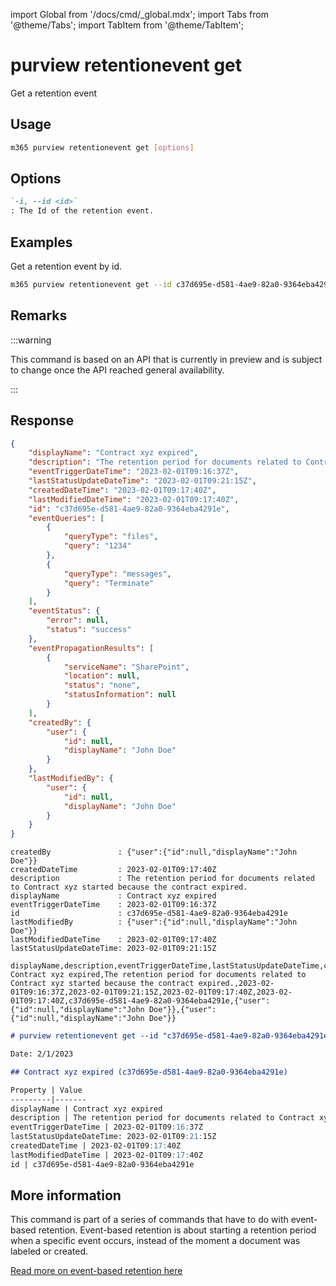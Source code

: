 <!-- DISCLAIMER: All secrets, passwords, and sensitive values in this document are examples only and not real credentials. -->
import Global from '/docs/cmd/_global.mdx';
import Tabs from '@theme/Tabs';
import TabItem from '@theme/TabItem';

# purview retentionevent get

Get a retention event

## Usage

```sh
m365 purview retentionevent get [options]
```

## Options

```md definition-list
`-i, --id <id>`
: The Id of the retention event.
```

<Global />

## Examples

Get a retention event by id.

```sh
m365 purview retentionevent get --id c37d695e-d581-4ae9-82a0-9364eba4291e
```

## Remarks

:::warning

This command is based on an API that is currently in preview and is subject to change once the API reached general availability.

:::

## Response

<Tabs>
  <TabItem value="JSON">

  ```json
  {
      "displayName": "Contract xyz expired",
      "description": "The retention period for documents related to Contract xyz started because the contract expired.",
      "eventTriggerDateTime": "2023-02-01T09:16:37Z",
      "lastStatusUpdateDateTime": "2023-02-01T09:21:15Z",
      "createdDateTime": "2023-02-01T09:17:40Z",
      "lastModifiedDateTime": "2023-02-01T09:17:40Z",
      "id": "c37d695e-d581-4ae9-82a0-9364eba4291e",
      "eventQueries": [
          {
              "queryType": "files",
              "query": "1234"
          },
          {
              "queryType": "messages",
              "query": "Terminate"
          }
      ],
      "eventStatus": {
          "error": null,
          "status": "success"
      },
      "eventPropagationResults": [
          {
              "serviceName": "SharePoint",
              "location": null,
              "status": "none",
              "statusInformation": null
          }
      ],
      "createdBy": {
          "user": {
              "id": null,
              "displayName": "John Doe"
          }
      },
      "lastModifiedBy": {
          "user": {
              "id": null,
              "displayName": "John Doe"
          }
      }
  }
  ```

  </TabItem>
  <TabItem value="Text">

  ```text
  createdBy               : {"user":{"id":null,"displayName":"John Doe"}}
  createdDateTime         : 2023-02-01T09:17:40Z
  description             : The retention period for documents related to Contract xyz started because the contract expired.
  displayName             : Contract xyz expired    
  eventTriggerDateTime    : 2023-02-01T09:16:37Z
  id                      : c37d695e-d581-4ae9-82a0-9364eba4291e
  lastModifiedBy          : {"user":{"id":null,"displayName":"John Doe"}}
  lastModifiedDateTime    : 2023-02-01T09:17:40Z
  lastStatusUpdateDateTime: 2023-02-01T09:21:15Z    
  ```

  </TabItem>
  <TabItem value="CSV">

  ```csv
  displayName,description,eventTriggerDateTime,lastStatusUpdateDateTime,createdDateTime,lastModifiedDateTime,id,createdBy,lastModifiedBy
  Contract xyz expired,The retention period for documents related to Contract xyz started because the contract expired.,2023-02-01T09:16:37Z,2023-02-01T09:21:15Z,2023-02-01T09:17:40Z,2023-02-01T09:17:40Z,c37d695e-d581-4ae9-82a0-9364eba4291e,{"user":{"id":null,"displayName":"John Doe"}},{"user":{"id":null,"displayName":"John Doe"}}
  ```

  </TabItem>
  <TabItem value="Markdown">

  ```md
  # purview retentionevent get --id "c37d695e-d581-4ae9-82a0-9364eba4291e"

  Date: 2/1/2023

  ## Contract xyz expired (c37d695e-d581-4ae9-82a0-9364eba4291e)

  Property | Value
  ---------|-------
  displayName | Contract xyz expired
  description | The retention period for documents related to Contract xyz started because the contract expired.
  eventTriggerDateTime | 2023-02-01T09:16:37Z
  lastStatusUpdateDateTime: 2023-02-01T09:21:15Z
  createdDateTime | 2023-02-01T09:17:40Z
  lastModifiedDateTime | 2023-02-01T09:17:40Z
  id | c37d695e-d581-4ae9-82a0-9364eba4291e
  ```

  </TabItem>
</Tabs>

## More information

This command is part of a series of commands that have to do with event-based retention. Event-based retention is about starting a retention period when a specific event occurs, instead of the moment a document was labeled or created.

[Read more on event-based retention here](https://learn.microsoft.com/microsoft-365/compliance/event-driven-retention?view=o365-worldwide)
